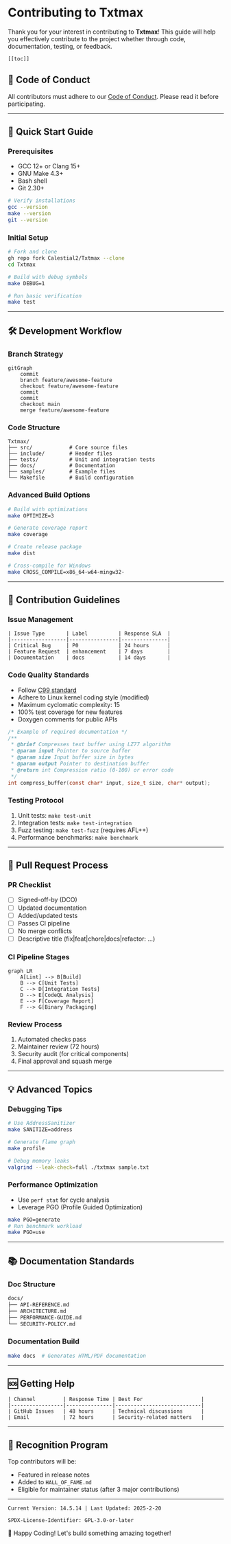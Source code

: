 # Contributing to Txtmax

Thank you for your interest in contributing to **Txtmax**! This guide will help you effectively contribute to the project whether through code, documentation, testing, or feedback.

```toc
[[toc]]
```

## 📜 Code of Conduct

All contributors must adhere to our [Code of Conduct](CODE_OF_CONDUCT.md). Please read it before participating.

---

## 🚀 Quick Start Guide

### Prerequisites
- GCC 12+ or Clang 15+
- GNU Make 4.3+
- Bash shell
- Git 2.30+

```bash
# Verify installations
gcc --version
make --version
git --version
```

### Initial Setup
```bash
# Fork and clone
gh repo fork Calestial2/Txtmax --clone
cd Txtmax

# Build with debug symbols
make DEBUG=1

# Run basic verification
make test
```

---

## 🛠 Development Workflow

### Branch Strategy
```mermaid
gitGraph
    commit
    branch feature/awesome-feature
    checkout feature/awesome-feature
    commit
    commit
    checkout main
    merge feature/awesome-feature
```

### Code Structure
```
Txtmax/
├── src/            # Core source files
├── include/        # Header files
├── tests/          # Unit and integration tests
├── docs/           # Documentation
├── samples/        # Example files
└── Makefile        # Build configuration
```

### Advanced Build Options
```bash
# Build with optimizations
make OPTIMIZE=3

# Generate coverage report
make coverage

# Create release package
make dist

# Cross-compile for Windows
make CROSS_COMPILE=x86_64-w64-mingw32-
```

---

## 🔧 Contribution Guidelines

### Issue Management
```
| Issue Type       | Label          | Response SLA  |
|------------------|----------------|---------------|
| Critical Bug     | P0             | 24 hours      |
| Feature Request  | enhancement    | 7 days        |
| Documentation    | docs           | 14 days       |
```

### Code Quality Standards
- Follow [C99 standard](https://en.cppreference.com/w/c/99)
- Adhere to Linux kernel coding style (modified)
- Maximum cyclomatic complexity: 15
- 100% test coverage for new features
- Doxygen comments for public APIs

```c
/* Example of required documentation */
/**
 * @brief Compresses text buffer using LZ77 algorithm
 * @param input Pointer to source buffer
 * @param size Input buffer size in bytes
 * @param output Pointer to destination buffer
 * @return int Compression ratio (0-100) or error code
 */
int compress_buffer(const char* input, size_t size, char* output);
```

### Testing Protocol
1. Unit tests: `make test-unit`
2. Integration tests: `make test-integration`
3. Fuzz testing: `make test-fuzz` (requires AFL++)
4. Performance benchmarks: `make benchmark`

---

## 📝 Pull Request Process

### PR Checklist
- [ ] Signed-off-by (DCO)
- [ ] Updated documentation
- [ ] Added/updated tests
- [ ] Passes CI pipeline
- [ ] No merge conflicts
- [ ] Descriptive title (fix|feat|chore|docs|refactor: ...)

### CI Pipeline Stages
```mermaid
graph LR
    A[Lint] --> B[Build]
    B --> C[Unit Tests]
    C --> D[Integration Tests]
    D --> E[CodeQL Analysis]
    E --> F[Coverage Report]
    F --> G[Binary Packaging]
```

### Review Process
1. Automated checks pass
2. Maintainer review (72 hours)
3. Security audit (for critical components)
4. Final approval and squash merge

---

## 💡 Advanced Topics

### Debugging Tips
```bash
# Use AddressSanitizer
make SANITIZE=address

# Generate flame graph
make profile

# Debug memory leaks
valgrind --leak-check=full ./txtmax sample.txt
```

### Performance Optimization
- Use `perf stat` for cycle analysis
- Leverage PGO (Profile Guided Optimization)
```bash
make PGO=generate
# Run benchmark workload
make PGO=use
```

---

## 📚 Documentation Standards

### Doc Structure
```markdown
docs/
├── API-REFERENCE.md
├── ARCHITECTURE.md
├── PERFORMANCE-GUIDE.md
└── SECURITY-POLICY.md
```

### Documentation Build
```bash
make docs  # Generates HTML/PDF documentation
```

---

## 🆘 Getting Help

```
| Channel         | Response Time | Best For                   |
|-----------------|---------------|----------------------------|
| GitHub Issues   | 48 hours      | Technical discussions      |
| Email           | 72 hours      | Security-related matters   |
```

---

## 🙌 Recognition Program

Top contributors will be:
- Featured in release notes
- Added to `HALL_OF_FAME.md`
- Eligible for maintainer status (after 3 major contributions)

---

```version
Current Version: 14.5.14 | Last Updated: 2025-2-20
```

```license
SPDX-License-Identifier: GPL-3.0-or-later
```

🚀 Happy Coding! Let's build something amazing together!
```
